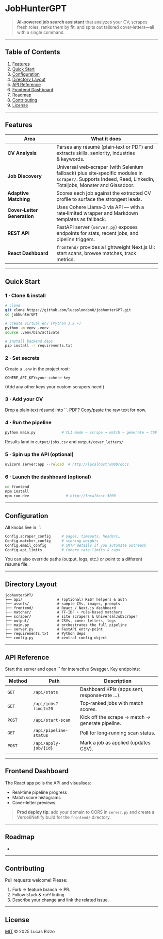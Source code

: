 # JobHunterGPT

> **AI‑powered job search assistant** that analyzes your CV, scrapes fresh roles, ranks them by fit, and spits out tailored cover‑letters—all with a single command.

---

## Table of Contents

1. [Features](#features)
2. [Quick Start](#quick-start)
3. [Configuration](#configuration)
4. [Directory Layout](#directory-layout)
5. [API Reference](#api-reference)
6. [Frontend Dashboard](#frontend-dashboard)
7. [Roadmap](#roadmap)
8. [Contributing](#contributing)
9. [License](#license)

---

## Features

|  Area                       |  What it does                                                                                 |
| --------------------------- | --------------------------------------------------------------------------------------------- |
| **CV Analysis**             | Parses any résumé (plain‑text or PDF) and extracts skills, seniority, industries & keywords.  |
| **Job Discovery**           | Universal web‑scraper (with Selenium fallback) plus site‑specific modules in `scraper/`. Supports Indeed, Reed, LinkedIn, Totaljobs, Monster and Glassdoor. |
| **Adaptive Matching**       | Scores each job against the extracted CV profile to surface the strongest leads.              |
| **Cover‑Letter Generation** | Uses Cohere Llama‑3 via API — with a rate‑limited wrapper and Markdown templates as fallback. |
| **REST API**                | FastAPI server (`server.py`) exposes endpoints for stats, recent jobs, and pipeline triggers. |
| **React Dashboard**         | `frontend/` provides a lightweight Next.js UI: start scans, browse matches, track metrics.    |

---

## Quick Start

### 1 · Clone & install

```bash
# clone
git clone https://github.com/lucaslondon8/jobhunterGPT.git
cd jobhunterGPT

# create virtual env (Python 3.9 +)
python -m venv .venv
source .venv/bin/activate

# install backend deps
pip install -r requirements.txt
```

### 2 · Set secrets

Create a `.env` in the project root:

```env
COHERE_API_KEY=your‑cohere‑key
```

(Add any other keys your custom scrapers need.)

### 3 · Add your CV

Drop a plain‑text résumé into ``. PDF? Copy/paste the raw text for now.

### 4 · Run the pipeline

```bash
python main.py            # CLI mode – scrape → match → generate → CSV
```

Results land in `output/jobs.csv` and `output/cover_letters/`.

### 5 · Spin up the API (optional)

```bash
uvicorn server:app --reload  # http://localhost:8000/docs
```

### 6 · Launch the dashboard (optional)

```bash
cd frontend
npm install
npm run dev                 # http://localhost:3000
```

---

## Configuration

All knobs live in ``:

```python
Config.scraper_config     # pages, timeouts, headers…
Config.matcher_config     # scoring weights
Config.email_config       # SMTP details if you automate outreach
Config.api_limits         # Cohere rate‑limits & caps
```

You can also override paths (output, logs, etc.) or point to a different résumé file.

---

## Directory Layout

```
jobhunterGPT/
├── api/                # (optional) REST helpers & auth
├── assets/             # sample CVs, images, prompts
├── frontend/           # React / Next.js dashboard
├── matcher/            # TF‑IDF + rule‑based matchers
├── scraper/            # site scrapers & UniversalJobScraper
├── output/             # CSVs, cover letters, logs
├── main.py             # orchestrates the full pipeline
├── server.py           # FastAPI entry‑point
├── requirements.txt    # Python deps
└── config.py           # central config object
```

---

## API Reference

Start the server and open `` for interactive Swagger. Key endpoints:

|  Method  |  Path                  |  Description                                     |
| -------- | ---------------------- | ------------------------------------------------ |
| `GET`    | `/api/stats`           | Dashboard KPIs (apps sent, response‑rate …).     |
| `GET`    | `/api/jobs?limit=20`   | Top‑ranked jobs with match scores.               |
| `POST`   | `/api/start-scan`      | Kick off the scrape → match → generate pipeline. |
| `GET`    | `/api/pipeline-status` | Poll for long‑running scan status.               |
| `POST`   | `/api/apply-job/{id}`  | Mark a job as applied (updates CSV).             |

---

## Frontend Dashboard

The React app polls the API and visualises:

- Real‑time pipeline progress
- Match score histograms
- Cover‑letter previews

> **Prod deploy tip:** add your domain to CORS in `server.py` and create a Vercel/Netlify build for the `frontend/` directory.

---

## Roadmap

-

---

## Contributing

Pull requests welcome! Please:

1. Fork → feature branch → PR.
2. Follow `black` & `ruff` linting.
3. Describe your change and link the related issue.

---

## License

[MIT](LICENSE) © 2025 Lucas Rizzo

